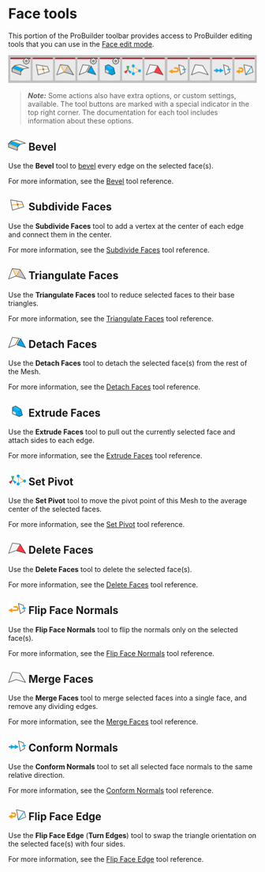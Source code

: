 # Face tools

This portion of the ProBuilder toolbar provides access to ProBuilder editing tools that you can use in the [Face edit mode](modes.md).

![Face tools on the ProBuilder toolbar](images/tool_faces.png)

> ***Note:*** Some actions also have extra options, or custom settings, available. The tool buttons are marked with a special indicator in the top right corner. The documentation for each tool includes information about these options.

## ![Bevel icon](images/icons/Edge_Bevel.png) Bevel

Use the **Bevel** tool to [bevel](Edge_Bevel.md) every edge on the selected face(s).

For more information, see the [Bevel](Face_Bevel.md) tool reference.

## ![Subdivide Face icon](images/icons/Face_Subdivide.png) Subdivide Faces

Use the **Subdivide Faces** tool to add a vertex at the center of each edge and connect them in the center.

For more information, see the [Subdivide Faces](Face_Subdivide.md) tool reference.

## ![Triangulate Faces icon](images/icons/Face_Triangulate.png) Triangulate Faces

Use the **Triangulate Faces** tool to reduce selected faces to their base triangles.

For more information, see the [Triangulate Faces](Face_Triangulate.md) tool reference.

## ![Detach Face icon](images/icons/Face_Detach.png) Detach Faces

Use the **Detach Faces** tool to detach the selected face(s) from the rest of the Mesh.

For more information, see the [Detach Faces](Face_Detach.md) tool reference.

## ![Extrude Face icon](images/icons/Face_Extrude.png) Extrude Faces

Use the **Extrude Faces** tool to pull out the currently selected face and attach sides to each edge.

For more information, see the [Extrude Faces](Face_Extrude.md) tool reference.

## ![Set Pivot icon](images/icons/SetPivot.png) Set Pivot

Use the **Set Pivot** tool to move the pivot point of this Mesh to the average center of the selected faces.

For more information, see the [Set Pivot](Face_SetPivot.md) tool reference.

## ![Delete Face Icon](images/icons/Face_Delete.png) Delete Faces

Use the **Delete Faces** tool to delete the selected face(s).

For more information, see the [Delete Faces](Face_Delete.md) tool reference.

## ![Flip Normals icon](images/icons/Face_FlipNormals.png) Flip Face Normals

Use the **Flip Face Normals** tool to flip the normals only on the selected face(s).

For more information, see the [Flip Face Normals](Face_FlipNormals.md) tool reference.

## ![Merge Faces icon](images/icons/Face_Merge.png) Merge Faces

Use the **Merge Faces** tool to merge selected faces into a single face, and remove any dividing edges.

For more information, see the [Merge Faces](Face_Merge.md) tool reference.

## ![Conform Normals Icon](images/icons/Face_ConformNormals.png) Conform Normals

Use the **Conform Normals** tool to set all selected face normals to the same relative direction. 

For more information, see the [Conform Normals](Face_ConformNormals.md) tool reference.

## ![Flip Triangles icon](images/icons/Face_FlipTri.png) Flip Face Edge

Use the **Flip Face Edge** (**Turn Edges**) tool to swap the triangle orientation on the selected face(s) with four sides.

For more information, see the [Flip Face Edge](Face_FlipTri.md) tool reference.


